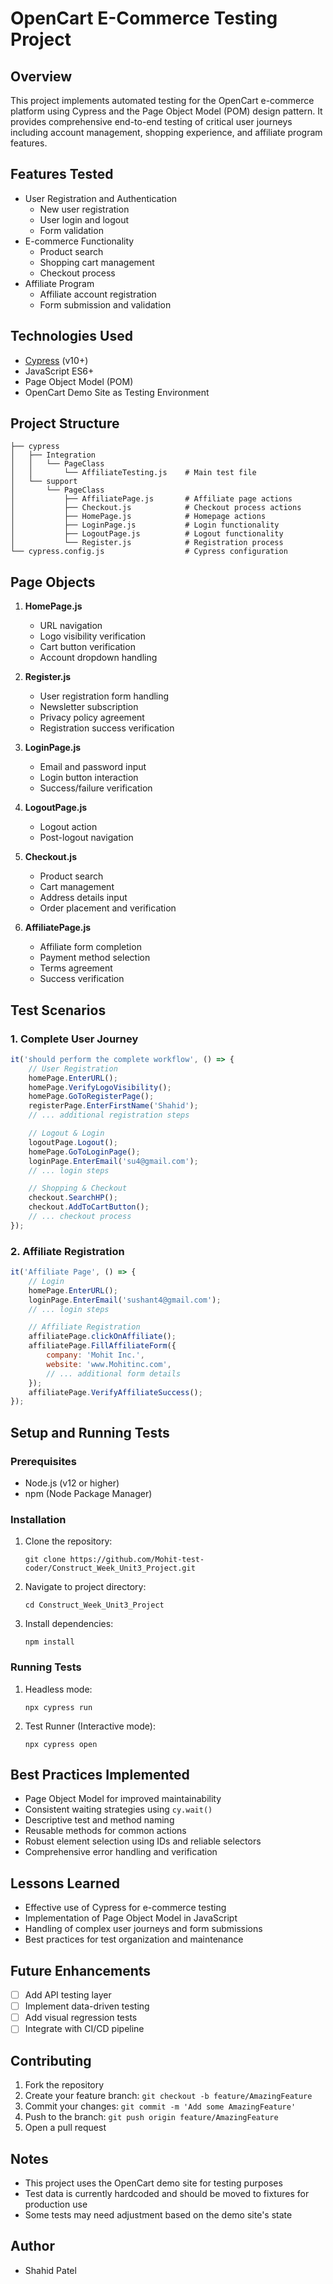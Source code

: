 # OpenCart E-Commerce Testing Project

## Overview
This project implements automated testing for the OpenCart e-commerce platform using Cypress and the Page Object Model (POM) design pattern. It provides comprehensive end-to-end testing of critical user journeys including account management, shopping experience, and affiliate program features.

## Features Tested
- User Registration and Authentication
  - New user registration
  - User login and logout
  - Form validation
- E-commerce Functionality
  - Product search
  - Shopping cart management
  - Checkout process
- Affiliate Program
  - Affiliate account registration
  - Form submission and validation

## Technologies Used
- [Cypress](https://www.cypress.io/) (v10+)
- JavaScript ES6+
- Page Object Model (POM)
- OpenCart Demo Site as Testing Environment

## Project Structure
```
├── cypress
│   ├── Integration
│   │   └── PageClass
│   │       └── AffiliateTesting.js    # Main test file
│   └── support
│       └── PageClass
│           ├── AffiliatePage.js       # Affiliate page actions
│           ├── Checkout.js            # Checkout process actions
│           ├── HomePage.js            # Homepage actions
│           ├── LoginPage.js           # Login functionality
│           ├── LogoutPage.js          # Logout functionality
│           └── Register.js            # Registration process
└── cypress.config.js                  # Cypress configuration
```

## Page Objects
1. **HomePage.js**
   - URL navigation
   - Logo visibility verification
   - Cart button verification
   - Account dropdown handling

2. **Register.js**
   - User registration form handling
   - Newsletter subscription
   - Privacy policy agreement
   - Registration success verification

3. **LoginPage.js**
   - Email and password input
   - Login button interaction
   - Success/failure verification

4. **LogoutPage.js**
   - Logout action
   - Post-logout navigation

5. **Checkout.js**
   - Product search
   - Cart management
   - Address details input
   - Order placement and verification

6. **AffiliatePage.js**
   - Affiliate form completion
   - Payment method selection
   - Terms agreement
   - Success verification

## Test Scenarios

### 1. Complete User Journey
```javascript
it('should perform the complete workflow', () => {
    // User Registration
    homePage.EnterURL();
    homePage.VerifyLogoVisibility();
    homePage.GoToRegisterPage();
    registerPage.EnterFirstName('Shahid');
    // ... additional registration steps

    // Logout & Login
    logoutPage.Logout();
    homePage.GoToLoginPage();
    loginPage.EnterEmail('su4@gmail.com');
    // ... login steps

    // Shopping & Checkout
    checkout.SearchHP();
    checkout.AddToCartButton();
    // ... checkout process
});
```

### 2. Affiliate Registration
```javascript
it('Affiliate Page', () => {
    // Login
    homePage.EnterURL();
    loginPage.EnterEmail('sushant4@gmail.com');
    // ... login steps

    // Affiliate Registration
    affiliatePage.clickOnAffiliate();
    affiliatePage.FillAffiliateForm({
        company: 'Mohit Inc.',
        website: 'www.Mohitinc.com',
        // ... additional form details
    });
    affiliatePage.VerifyAffiliateSuccess();
});
```

## Setup and Running Tests

### Prerequisites
- Node.js (v12 or higher)
- npm (Node Package Manager)

### Installation
1. Clone the repository:
   ```
   git clone https://github.com/Mohit-test-coder/Construct_Week_Unit3_Project.git
   ```

2. Navigate to project directory:
   ```
   cd Construct_Week_Unit3_Project
   ```

3. Install dependencies:
   ```
   npm install
   ```

### Running Tests
1. Headless mode:
   ```
   npx cypress run
   ```

2. Test Runner (Interactive mode):
   ```
   npx cypress open
   ```

## Best Practices Implemented
- Page Object Model for improved maintainability
- Consistent waiting strategies using `cy.wait()`
- Descriptive test and method naming
- Reusable methods for common actions
- Robust element selection using IDs and reliable selectors
- Comprehensive error handling and verification

## Lessons Learned
- Effective use of Cypress for e-commerce testing
- Implementation of Page Object Model in JavaScript
- Handling of complex user journeys and form submissions
- Best practices for test organization and maintenance

## Future Enhancements
- [ ] Add API testing layer
- [ ] Implement data-driven testing
- [ ] Add visual regression tests
- [ ] Integrate with CI/CD pipeline

## Contributing
1. Fork the repository
2. Create your feature branch: `git checkout -b feature/AmazingFeature`
3. Commit your changes: `git commit -m 'Add some AmazingFeature'`
4. Push to the branch: `git push origin feature/AmazingFeature`
5. Open a pull request

## Notes
- This project uses the OpenCart demo site for testing purposes
- Test data is currently hardcoded and should be moved to fixtures for production use
- Some tests may need adjustment based on the demo site's state

## Author
- Shahid Patel

